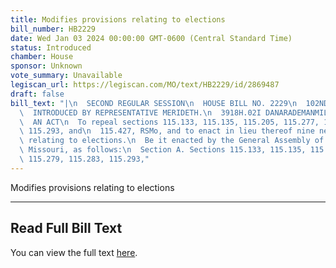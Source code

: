 ```yaml
---
title: Modifies provisions relating to elections
bill_number: HB2229
date: Wed Jan 03 2024 00:00:00 GMT-0600 (Central Standard Time)
status: Introduced
chamber: House
sponsor: Unknown
vote_summary: Unavailable
legiscan_url: https://legiscan.com/MO/text/HB2229/id/2869487
draft: false
bill_text: "|\n  SECOND REGULAR SESSION\n  HOUSE BILL NO. 2229\n  102ND GENERAL ASSEMBLY\n\
  \  INTRODUCED BY REPRESENTATIVE MERIDETH.\n  3918H.02I DANARADEMANMILLER,ChiefClerk\n\
  \  AN ACT\n  To repeal sections 115.133, 115.135, 115.205, 115.277, 115.279, 115.283,\
  \ 115.293, and\n  115.427, RSMo, and to enact in lieu thereof nine new sections\
  \ relating to elections.\n  Be it enacted by the General Assembly of the state of\
  \ Missouri, as follows:\n  Section A. Sections 115.133, 115.135, 115.205, 115.277,\
  \ 115.279, 115.283, 115.293,"
---
```

Modifies provisions relating to elections

---

## Read Full Bill Text

You can view the full text [here](https://legiscan.com/MO/text/HB2229/id/2869487).
